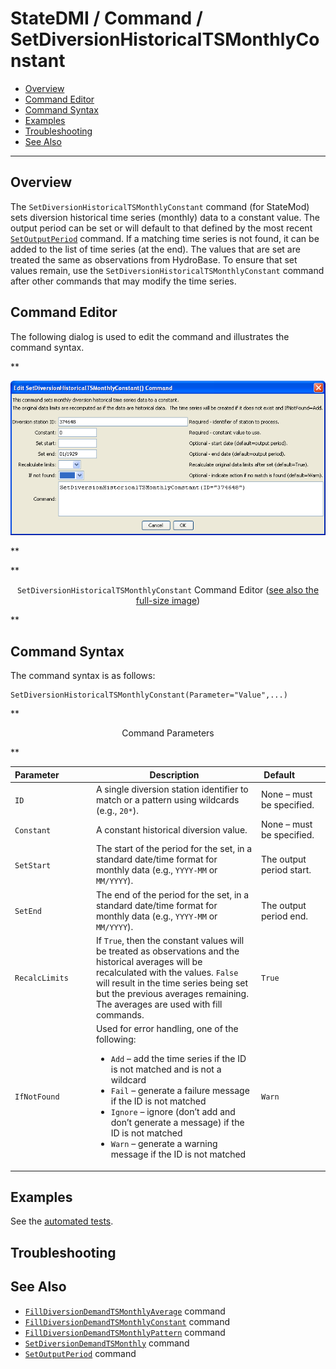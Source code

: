 # StateDMI / Command / SetDiversionHistoricalTSMonthlyConstant #

* [Overview](#overview)
* [Command Editor](#command-editor)
* [Command Syntax](#command-syntax)
* [Examples](#examples)
* [Troubleshooting](#troubleshooting)
* [See Also](#see-also)

-------------------------

## Overview ##

The `SetDiversionHistoricalTSMonthlyConstant` command (for StateMod)
sets diversion historical time series (monthly) data to a constant value.
The output period can be set or will default to that defined by the most recent
[`SetOutputPeriod`](../SetOutputPeriod/SetOutputPeriod.md) command.
If a matching time series is not found, it can be added to the list of time series (at the end).
The values that are set are treated the same as observations from HydroBase.
To ensure that set values remain, use the `SetDiversionHistoricalTSMonthlyConstant` command after other commands that may modify the time series.

## Command Editor ##

The following dialog is used to edit the command and illustrates the command syntax.

**<p style="text-align: center;">
![SetDiversionHistoricalTSMonthlyConstant](SetDiversionHistoricalTSMonthlyConstant.png)
</p>**

**<p style="text-align: center;">
`SetDiversionHistoricalTSMonthlyConstant` Command Editor (<a href="../SetDiversionHistoricalTSMonthlyConstant.png">see also the full-size image</a>)
</p>**

## Command Syntax ##

The command syntax is as follows:

```text
SetDiversionHistoricalTSMonthlyConstant(Parameter="Value",...)
```
**<p style="text-align: center;">
Command Parameters
</p>**

| **Parameter**&nbsp;&nbsp;&nbsp;&nbsp;&nbsp;&nbsp;&nbsp;&nbsp;&nbsp;&nbsp;&nbsp;&nbsp; | **Description** | **Default**&nbsp;&nbsp;&nbsp;&nbsp;&nbsp;&nbsp;&nbsp;&nbsp;&nbsp;&nbsp; |
| --------------|-----------------|----------------- |
| `ID` | A single diversion station identifier to match or a pattern using wildcards (e.g., `20*`). | None – must be specified. |
| `Constant` | A constant historical diversion value. | None – must be specified. |
| `SetStart` | The start of the period for the set, in a standard date/time format for monthly data (e.g., `YYYY-MM` or `MM/YYYY`). | The output period start. |
| `SetEnd` | The end of the period for the set, in a standard date/time format for monthly data (e.g., `YYYY-MM` or `MM/YYYY`). | The output period end. |
| `RecalcLimits` | If `True`, then the constant values will be treated as observations and the historical averages will be recalculated with the values.  `False` will result in the time series being set but the previous averages remaining.  The averages are used with fill commands. | `True` |
| `IfNotFound` | Used for error handling, one of the following:<ul><li>`Add` – add the time series if the ID is not matched and is not a wildcard</li><li>`Fail` – generate a failure message if the ID is not matched</li><li>`Ignore` – ignore (don’t add and don’t generate a message) if the ID is not matched</li><li>`Warn` – generate a warning message if the ID is not matched</li><ul> | `Warn` |

## Examples ##

See the [automated tests](https://github.com/OpenCDSS/cdss-app-statedmi-test/tree/master/test/regression/commands/SetDiversionHistoricalTSMonthlyConstant).

## Troubleshooting ##

## See Also ##

* [`FillDiversionDemandTSMonthlyAverage`](../FillDiversionDemandTSMonthlyAverage/FillDiversionDemandTSMonthlyAverage.md) command
* [`FillDiversionDemandTSMonthlyConstant`](../FillDiversionDemandTSMonthlyConstant/FillDiversionDemandTSMonthlyConstant.md) command
* [`FillDiversionDemandTSMonthlyPattern`](../FillDiversionDemandTSMonthlyPattern/FillDiversionDemandTSMonthlyPattern.md) command
* [`SetDiversionDemandTSMonthly`](../SetDiversionDemandTSMonthly/SetDiversionDemandTSMonthly.md) command
* [`SetOutputPeriod`](../SetOutputPeriod/SetOutputPeriod.md) command
